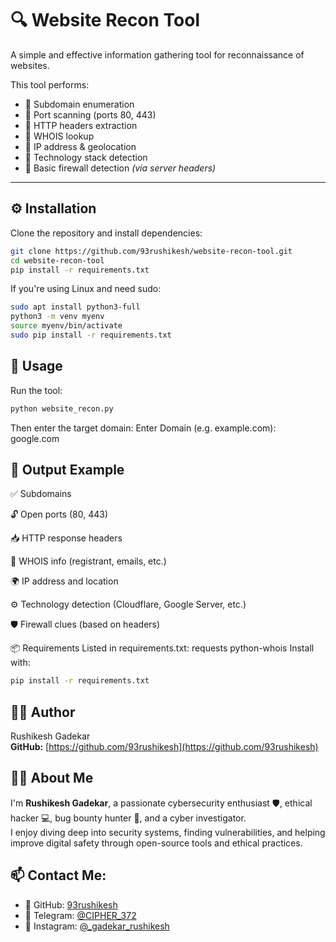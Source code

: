 # 🔍 Website Recon Tool

A simple and effective information gathering tool for reconnaissance of websites.

This tool performs:
- 🔸 Subdomain enumeration
- 🔸 Port scanning (ports 80, 443)
- 🔸 HTTP headers extraction
- 🔸 WHOIS lookup
- 🔸 IP address & geolocation
- 🔸 Technology stack detection
- 🔸 Basic firewall detection *(via server headers)*

---

## ⚙️ Installation

Clone the repository and install dependencies:

```bash
git clone https://github.com/93rushikesh/website-recon-tool.git
cd website-recon-tool
pip install -r requirements.txt
```
If you're using Linux and need sudo:

```bash
sudo apt install python3-full
python3 -m venv myenv
source myenv/bin/activate
sudo pip install -r requirements.txt
```
## 🚀 Usage
Run the tool:
```bash
python website_recon.py
```
Then enter the target domain:
Enter Domain (e.g. example.com): google.com

## 🧾 Output Example

✅ Subdomains

🔓 Open ports (80, 443)

📥 HTTP response headers

🧾 WHOIS info (registrant, emails, etc.)

🌍 IP address and location

⚙️ Technology detection (Cloudflare, Google Server, etc.)

🛡️ Firewall clues (based on headers)

📦 Requirements
Listed in requirements.txt:
requests
python-whois
Install with:
```bash
pip install -r requirements.txt
```
## 👨‍💻 Author  
Rushikesh Gadekar  
**GitHub:** [https://github.com/93rushikesh](https://github.com/93rushikesh)

## 🙋‍♂️ About Me  
I'm **Rushikesh Gadekar**, a passionate cybersecurity enthusiast 🛡️, ethical hacker 💻, bug bounty hunter 🐞, and a cyber investigator.  
I enjoy diving deep into security systems, finding vulnerabilities, and helping improve digital safety through open-source tools and ethical practices.

## 📫 Contact Me:  
- 🐙 GitHub: [93rushikesh](https://github.com/93rushikesh)  
- 💬 Telegram: [@CIPHER_372](https://t.me/CIPHER_372)  
- 📸 Instagram: [@_gadekar_rushikesh](https://instagram.com/_gadekar_rushikesh)
